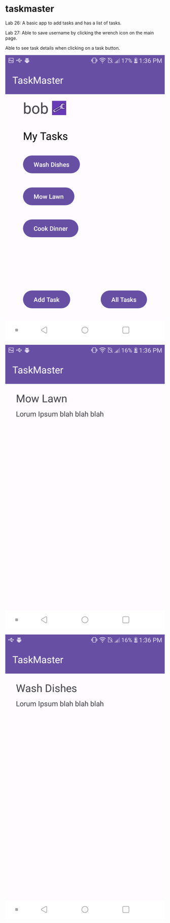 # taskmaster

Lab 26:
A basic app to add tasks and has a list of tasks.

Lab 27:
Able to save username by clicking the wrench icon on the main page.

Able to see task details when clicking on a task button.

![Main](app/src/main/assets/taskmasterMain27)

![Main](app/src/main/assets/taskmasterDetails27-1)

![Main](app/src/main/assets/taskmasterDetails27-2)